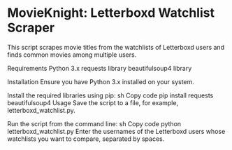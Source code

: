 
# MovieKnight: Letterboxd Watchlist Scraper
This script scrapes movie titles from the watchlists of Letterboxd users and finds common movies among multiple users.

Requirements
Python 3.x
requests library
beautifulsoup4 library

Installation
Ensure you have Python 3.x installed on your system.

Install the required libraries using pip:
sh
Copy code
pip install requests beautifulsoup4
Usage
Save the script to a file, for example, letterboxd_watchlist.py.

Run the script from the command line:
sh
Copy code
python letterboxd_watchlist.py
Enter the usernames of the Letterboxd users whose watchlists you want to compare, separated by spaces.
